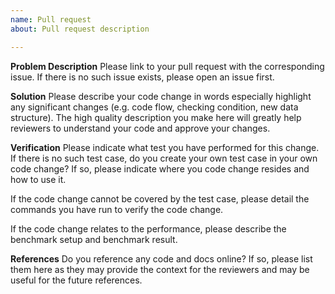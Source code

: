 ```yaml
---
name: Pull request
about: Pull request description

---
```


**Problem Description**
Please link to your pull request with the corresponding issue. If there is no
such issue exists, please open an issue first.

**Solution**
Please describe your code change in words especially highlight any significant
changes (e.g. code flow, checking condition, new data structure). The high quality
description you make here will greatly help reviewers to understand your code and
approve your changes.

**Verification**
Please indicate what test you have performed for this change. If there is no such
test case, do you create your own test case in your own code change? If so, please
indicate where you code change resides and how to use it. 

If the code change cannot be covered by the test case, please detail the commands
you have run to verify the code change.

If the code change relates to the performance, please describe the benchmark setup
and benchmark result.

**References**
Do you reference any code and docs online? If so, please list them here as they
may provide the context for the reviewers and may be useful for the future references.
